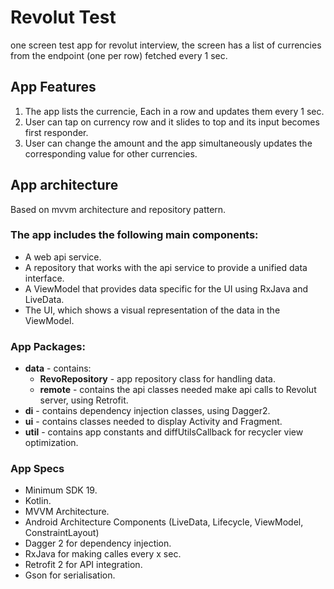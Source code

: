 # Revolut Test
one screen test app for revolut interview, the screen has a list of currencies from the endpoint (one per row) fetched every 1 sec.


## App Features
1. The app lists the currencie, Each in a row and updates them every 1 sec.
1. User can tap on currency row and it slides to top and its input becomes first responder.
2. User can change the amount and the app simultaneously updates the corresponding value for other currencies.

## App architecture
Based on mvvm architecture and repository pattern.

### The app includes the following main components:
 
* A web api service.
* A repository that works with the api service to provide a unified data interface.
* A ViewModel that provides data specific for the UI using RxJava and LiveData.
* The UI, which shows a visual representation of the data in the ViewModel.

### App Packages:
* **data** - contains:
  * **RevoRepository** -  app repository class for handling data.
  * **remote** - contains the api classes needed make api calls to Revolut server, using Retrofit.
* **di** - contains dependency injection classes, using Dagger2.
* **ui** - contains classes needed to display Activity and Fragment.
* **util** - contains app constants and diffUtilsCallback for recycler view optimization.


### App Specs
* Minimum SDK 19.
* Kotlin.
* MVVM Architecture.
* Android Architecture Components (LiveData, Lifecycle, ViewModel, ConstraintLayout)
* Dagger 2 for dependency injection.
* RxJava for making calles every x sec.
* Retrofit 2 for API integration.
* Gson for serialisation.

